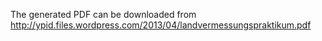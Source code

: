 The generated PDF can be downloaded from
http://ypid.files.wordpress.com/2013/04/landvermessungspraktikum.pdf
